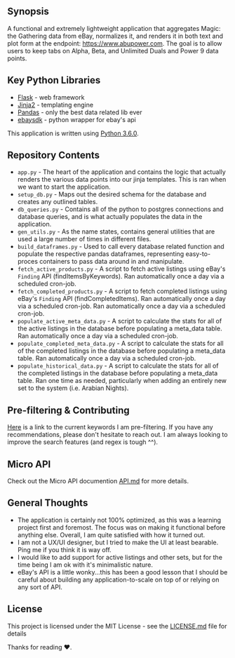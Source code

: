 ## Synopsis

A functional and extremely lightweight application that aggregates Magic: the Gathering data from eBay, normalizes it, and renders it in both text and plot form at the endpoint: https://www.abupower.com. The goal is to allow users to keep tabs on Alpha, Beta, and Unlimited Duals and Power 9 data points.


## Key Python Libraries

- [Flask](http://flask.pocoo.org/) - web framework
- [Jinja2](http://jinja.pocoo.org/) - templating engine
- [Pandas](https://pandas.pydata.org/) - only the best data related lib ever
- [ebaysdk](https://github.com/timotheus/ebaysdk-python) - python wrapper for ebay's api
<!-- - [Linux](http://old-releases.ubuntu.com/releases/16.04.4/) - obv
- [Apache](https://httpd.apache.org/), [PostgreSQL](https://www.postgresql.org/)
- [DigitalOcean](https://www.digitalocean.com/) - server hosting -->

This application is written using [Python 3.6.0](https://www.python.org/downloads/release/python-360/).

## Repository Contents

- `app.py` - The heart of the application and contains the logic that actually renders the various data points into our jinja templates. This is ran when we want to start the application.
- `setup_db.py` - Maps out the desired schema for the database and creates any outlined tables.
- `db_queries.py` - Contains all of the python to postgres connections and database queries, and is what actually populates the data in the application.
- `gen_utils.py` - As the name states, contains general utilities that are used a large number of times in different files.
- `build_dataframes.py` - Used to call every database related function and populate the respective pandas dataframes, representing easy-to-proces containers to pass data around in and manipulate.
- `fetch_active_products.py` - A script to fetch active listings using eBay's `Finding` API (findItemsByKeywords). Ran automatically once a day via a scheduled cron-job.
- `fetch_completed_products.py` - A script to fetch completed listings using eBay's `Finding` API (findCompletedItems). Ran automatically once a day via a scheduled cron-job. Ran automatically once a day via a scheduled cron-job.
- `populate_active_meta_data.py` -  A script to calculate the stats for all of the active listings in the database before populating a meta_data table. Ran automatically once a day via a scheduled cron-job.
- `populate_completed_meta_data.py` -  A script to calculate the stats for all of the completed listings in the database before populating a meta_data table. Ran automatically once a day via a scheduled cron-job.
- `populate_historical_data.py` -  A script to calculate the stats for all of the completed listings in the database before populating a meta_data table. Ran one time as needed, particularly when adding an entirely new set to the system (i.e. Arabian Nights).

## Pre-filtering & Contributing

[Here](https://github.com/Cooops/newABUPOWER/blob/94995f12bd293820ff013a16d535efe37a4a6942/fetch_completed_products.py#L117) is a link to the current keywords I am pre-filtering. If you have any recommendations, please don't hesitate to reach out. I am always looking to improve the search features (and regex is tough ^^).

## Micro API

Check out the Micro API documention [API.md](API.md) for more details.

## General Thoughts

- The application is certainly not 100% optimized, as this was a learning project first and foremost. The focus was on making it functional before anything else. Overall, I am quite satisfied with how it turned out.
- I am not a UX/UI designer, but I tried to make the UI at least bearable. Ping me if you think it is way off.
- I would like to add support for active listings and other sets, but for the time being I am ok with it's minimalistic nature.
- eBay's API is a little wonky...this has been a good lesson that I should be careful about building any application-to-scale on top of or relying on any sort of API.

## License

This project is licensed under the MIT License - see the [LICENSE.md](LICENSE.md) file for details

Thanks for reading ❤.
